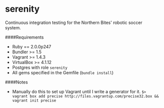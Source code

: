 serenity
========

Continuous integration testing for the Northern Bites' robotic soccer system.

####Requirements
- Ruby == 2.0.0p247
- Bundler >= 1.5
- Vagrant >= 1.4.3
- VirtualBox >= 4.1.12
- Postgres with role `serenity`
- All gems specified in the Gemfile (`bundle install`)


####Notes
- Manually do this to set up Vagrant until I write a generator for it. 
`$> vagrant box add precise http://files.vagrantup.com/precise32.box && vagrant init precise`
